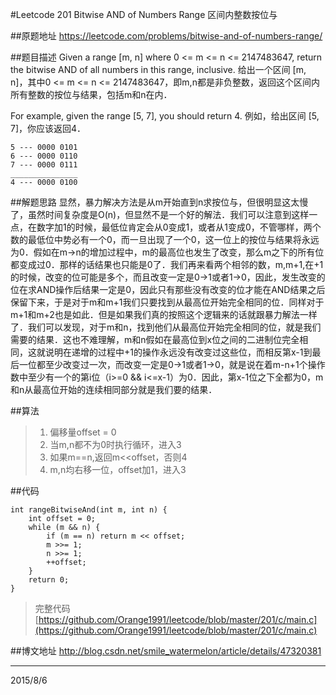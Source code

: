 #Leetcode 201 Bitwise AND of Numbers Range 区间内整数按位与

##原题地址
https://leetcode.com/problems/bitwise-and-of-numbers-range/

##题目描述
Given a range [m, n] where 0 <= m <= n <= 2147483647, return the bitwise AND of all numbers in this range, inclusive.
给出一个区间 [m, n]，其中0 <= m <= n <= 2147483647，即m,n都是非负整数，返回这个区间内所有整数的按位与结果，包括m和n在内．

For example, given the range [5, 7], you should return 4.
例如，给出区间 [5, 7]，你应该返回4．

    5 --- 0000 0101
    6 --- 0000 0110
    7 --- 0000 0111
    _______________
    4 --- 0000 0100


##解题思路
显然，暴力解决方法是从m开始直到n求按位与，但很明显这太慢了，虽然时间复杂度是O(n)，但显然不是一个好的解法．我们可以注意到这样一点，在数字加1的时候，最低位肯定会从0变成1，或者从1变成0，不管哪样，两个数的最低位中势必有一个0，而一旦出现了一个0，这一位上的按位与结果将永远为0．假如在m->n的增加过程中，m的最高位也发生了改变，那么m之下的所有位都变成过0．那样的话结果也只能是0了．我们再来看两个相邻的数，m,m+1,在+1的时候，改变的位可能是多个，而且改变一定是0->1或者1->0，因此，发生改变的位在求AND操作后结果一定是0，因此只有那些没有改变的位才能在AND结果之后保留下来，于是对于m和m+1我们只要找到从最高位开始完全相同的位．同样对于m+1和m+2也是如此．但是如果我们真的按照这个逻辑来的话就跟暴力解法一样了．我们可以发现，对于m和n，找到他们从最高位开始完全相同的位，就是我们需要的结果．这也不难理解，m和n假如在最高位到x位之间的二进制位完全相同，这就说明在递增的过程中+1的操作永远没有改变过这些位，而相反第x-1到最后一位都至少改变过一次，而改变一定是0->1或者1->0，就是说在着m-n+1个操作数中至少有一个的第i位（i>=0 && i<=x-1）为0．因此，第x-1位之下全都为0，m和n从最高位开始的连续相同部分就是我们要的结果．

##算法

> 1. 偏移量offset = 0
> 2. 当m,n都不为0时执行循环，进入3
> 3. 如果m==n,返回m<<offset，否则4
> 4. m,n均右移一位，offset加1，进入3

##代码

```
int rangeBitwiseAnd(int m, int n) {   
    int offset = 0;
    while (m && n) {
        if (m == n) return m << offset;
        m >>= 1;
        n >>= 1;
        ++offset;
    }
    return 0;
}
```
> 完整代码 [https://github.com/Orange1991/leetcode/blob/master/201/c/main.c](https://github.com/Orange1991/leetcode/blob/master/201/c/main.c)

##博文地址
http://blog.csdn.net/smile_watermelon/article/details/47320381

---
2015/8/6
